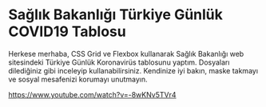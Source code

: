 # Sağlık Bakanlığı Türkiye Günlük COVID19 Tablosu

Herkese merhaba, CSS Grid ve Flexbox kullanarak Sağlık Bakanlığı web sitesindeki Türkiye Günlük Koronavirüs tablosunu yaptım.
Dosyaları dilediğiniz gibi inceleyip kullanabilirsiniz.
Kendinize iyi bakın, maske takmayı ve sosyal mesafenizi korumayı unutmayın.

https://www.youtube.com/watch?v=-8wKNv5TVr4
